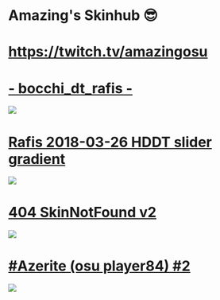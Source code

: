 # Amazing's Skinhub 😎

# https://twitch.tv/amazingosu

# [- bocchi_dt_rafis -](https://mega.nz/file/ZC4VmJ5J#6S83-maoBkQJU1m52HaYcs068oIT7t2TiNVMRxipULE)
![](https://i.imgur.com/7iyIPOi.png)

# [Rafis 2018-03-26 HDDT slider gradient](https://drive.google.com/file/d/1i3s2W2UqAR7n0zvTfQMjWryYXxAHQF4h/view?usp=sharing)
![](https://i.imgur.com/WTMN1kX.jpg)

# [404 SkinNotFound v2](https://drive.google.com/file/d/1bTLs2-kxiEHDt5VQR8ZcfCFEeNoDTbVU/view?usp=sharing)
![](https://i.imgur.com/SuDYMSt.jpg)

# [#Azerite (osu player84) #2](https://drive.google.com/file/d/1HzoxHiUfTN8Y6p84EIzcwjZrzqJ4K1Nc/view?usp=sharing)
![](https://i.imgur.com/aqNcVuX.jpg)
